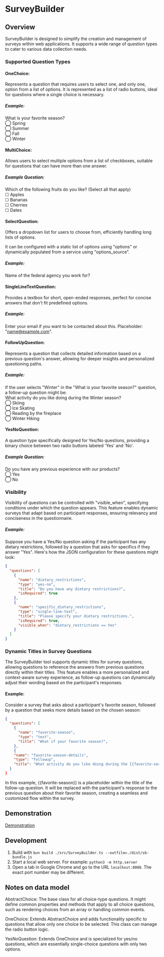 # SurveyBuilder

## Overview

SurveyBuilder is designed to simplify the creation and management of surveys within web applications. It supports a wide range of question types to cater to various data collection needs.

### Supported Question Types

#### OneChoice:

Represents a question that requires users to select one, and only one, option from a list of options.
It is represented as a list of radio buttons, ideal for questions where a single choice is necessary.

##### Example:

What is your favorite season?<br>
◯ Spring<br>
◯ Summer<br>
◯ Fall<br>
◯ Winter

#### MultiChoice:

Allows users to select multiple options from a list of checkboxes, suitable for questions that can have more than one answer.

##### Example Question:

Which of the following fruits do you like? (Select all that apply)<br>
☐ Apples<br>
☐ Bananas<br>
☐ Cherries<br>
☐ Dates

#### SelectQuestion:

Offers a dropdown list for users to choose from, efficiently handling long lists of options.

It can be configured with a static list of options using "options" or dynamically populated from a service using "options_source".

##### Example:

Name of the federal agency you work for?

#### SingleLineTextQuestion:

Provides a textbox for short, open-ended responses, perfect for concise answers that don't fit predefined options.

##### Example:

Enter your email if you want to be contacted about this. Placeholder: "name@example.com".

#### FollowUpQuestion:

Represents a question that collects detailed information based on a previous question's answer, allowing for deeper insights and personalized questioning paths.

##### Example:

If the user selects "Winter" in the "What is your favorite season?" question, a follow-up question might be:<br>
What activity do you like doing during the Winter season?<br>
◯ Skiing<br>
◯ Ice Skating<br>
◯ Reading by the fireplace<br>
◯ Winter Hiking

#### YesNoQuestion:

A question type specifically designed for Yes/No questions, providing a binary choice between two radio buttons labeled 'Yes' and 'No'.

##### Example Question:

Do you have any previous experience with our products?<br>
◯ Yes<br>
◯ No

### Visibility

Visibility of questions can be controlled with "visible_when", specifying conditions under which the question appears. This feature enables dynamic surveys that adapt based on participant responses, ensuring relevancy and conciseness in the questionnaire.

##### Example:

Suppose you have a Yes/No question asking if the participant has any dietary restrictions, followed by a question that asks for specifics if they answer "Yes". Here's how the JSON configuration for these questions might look:

```json
{
  "questions": [
    {
      "name": "dietary_restrictions",
      "type": "yes-no",
      "title": "Do you have any dietary restrictions?",
      "isRequired": true
    },
    {
      "name": "specific_dietary_restrictions",
      "type": "single-line-text",
      "title": "Please specify your dietary restrictions.",
      "isRequired": true,
      "visible_when": "dietary_restrictions == Yes"
    }
  ]
}
```

### Dynamic Titles in Survey Questions

The SurveyBuilder tool supports dynamic titles for survey questions, allowing questions to reference the answers from previous questions directly within their titles. This feature enables a more personalized and context-aware survey experience, as follow-up questions can dynamically adjust their wording based on the participant's responses.

#### Example:

Consider a survey that asks about a participant's favorite season, followed by a question that seeks more details based on the chosen season:

```json
{
  "questions": [
    {
      "name": "favorite-season",
      "type": "text",
      "title": "What if your favorite season?",
    },
    {
    "name": "favorite-season-details",
    "type": "followup",
    "title": "What activity do you like doing during the {{favorite-season}} season :"
  }
}
```

In this example, {{favorite-season}} is a placeholder within the title of the follow-up question. It will be replaced with the participant's response to the previous question about their favorite season, creating a seamless and customized flow within the survey.

## Demonstration

[Demonstration](https://marcmouries.github.io/SurveyBuilder/demonstration/)

## Development

1. Build with `bun build ./src/SurveyBuilder.ts --outfile=./dist/sb-bundle.js`
2. Start a local web server. For example: `python3 -m http.server`
3. Open a tab in Google Chrome and go to the URL `localhost:8000`. The exact port number may be different.

## Notes on data model

AbstractChoice: The base class for all choice-type questions. It might define common properties and methods that apply to all choice questions, such as rendering choices from an array or handling common events.

OneChoice: Extends AbstractChoice and adds functionality specific to questions that allow only one choice to be selected. This class can manage the radio button logic.

YesNoQuestion: Extends OneChoice and is specialized for yes/no questions, which are essentially single-choice questions with only two options.
